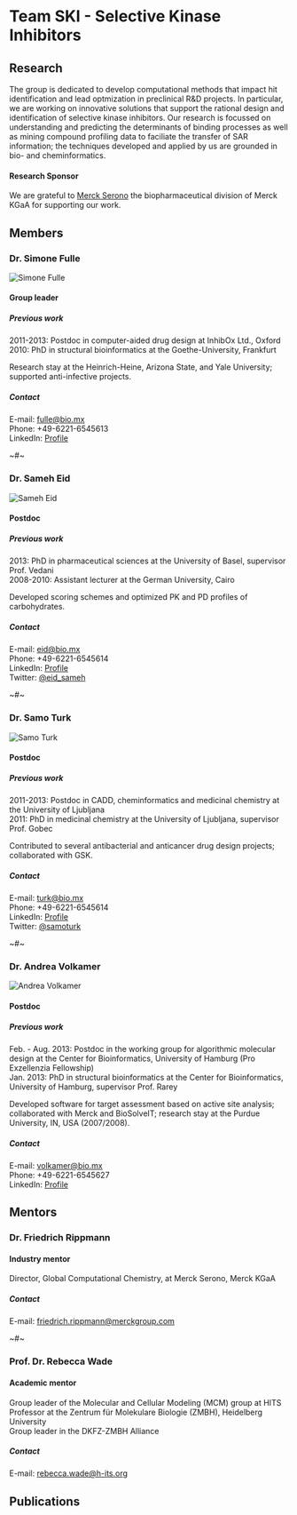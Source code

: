 # Team SKI - Selective Kinase Inhibitors
## Research
The group is dedicated to develop computational methods that impact hit identification and lead optmization in preclinical R&D projects. In particular, we are working on innovative solutions that support the rational design and identification of selective kinase inhibitors. Our research is focussed on understanding and predicting the determinants of binding processes as well as mining compound profiling data to faciliate the transfer of SAR information; the techniques developed and applied by us are grounded in bio- and cheminformatics.
#### Research Sponsor
We are grateful to [Merck Serono](http://www.merckserono.com) the biopharmaceutical division of Merck KGaA for supporting our work.
## Members
### Dr. Simone Fulle
![Simone Fulle](http://media.bio.mx/teams/ski/fulle.jpg)
#### Group leader
##### Previous work
2011-2013: Postdoc in computer-aided drug design at InhibOx Ltd., Oxford  
2010: PhD in structural bioinformatics at the Goethe-University, Frankfurt  

Research stay at the Heinrich-Heine, Arizona State, and Yale University; supported anti-infective projects.  
##### Contact
E-mail: <fulle@bio.mx>  
Phone: +49-6221-6545613  
LinkedIn: [Profile](http://www.linkedin.com/profile/view?id=79137219)  

~#~

### Dr. Sameh Eid
![Sameh Eid](http://media.bio.mx/teams/ski/eid.jpg)
#### Postdoc
##### Previous work
2013: PhD in pharmaceutical sciences at the University of Basel, supervisor Prof. Vedani  
2008-2010: Assistant lecturer at the German University, Cairo  

Developed scoring schemes and optimized PK and PD profiles of carbohydrates.  
##### Contact
E-mail: <eid@bio.mx>  
Phone: +49-6221-6545614  
LinkedIn: [Profile](http://www.linkedin.com/profile/view?id=64778620)  
Twitter: [@eid_sameh](https://twitter.com/eid_sameh)

~#~

### Dr. Samo Turk
![Samo Turk](http://media.bio.mx/teams/ski/turk.jpg)
#### Postdoc
##### Previous work
2011-2013: Postdoc in CADD, cheminformatics and medicinal chemistry at the University of Ljubljana  
2011: PhD in medicinal chemistry at the University of Ljubljana, supervisor Prof. Gobec  

Contributed to several antibacterial and anticancer drug design projects; collaborated with GSK.  
##### Contact
E-mail: <turk@bio.mx>  
Phone: +49-6221-6545614  
LinkedIn: [Profile](http://www.linkedin.com/profile/view?id=168433777)  
Twitter: [@samoturk](https://twitter.com/samoturk)  

~#~

### Dr. Andrea Volkamer
![Andrea Volkamer](http://media.bio.mx/teams/ski/volkamer.jpg)
#### Postdoc
##### Previous work
Feb. - Aug. 2013: Postdoc in the working group for algorithmic molecular design at the Center for Bioinformatics, University of Hamburg (Pro Exzellenzia Fellowship)  
Jan. 2013: PhD in structural bioinformatics at the Center for Bioinformatics, University of Hamburg, supervisor Prof. Rarey  

Developed software for target assessment based on active site analysis; collaborated with Merck and BioSolveIT; research stay at the Purdue University, IN, USA (2007/2008).  
##### Contact
E-mail: <volkamer@bio.mx>  
Phone: +49-6221-6545627  
LinkedIn: [Profile](http://www.linkedin.com/profile/view?id=237732863)  

## Mentors
### Dr. Friedrich Rippmann
#### Industry mentor
Director, Global Computational Chemistry, at Merck Serono, Merck KGaA  

##### Contact
E-mail: <friedrich.rippmann@merckgroup.com>  

~#~

### Prof. Dr. Rebecca Wade
#### Academic mentor
Group leader of the Molecular and Cellular Modeling (MCM) group at HITS  
Professor at the Zentrum für Molekulare Biologie (ZMBH), Heidelberg University  
Group leader in the DKFZ-ZMBH Alliance  

##### Contact
E-mail: <rebecca.wade@h-its.org>  

## Publications
